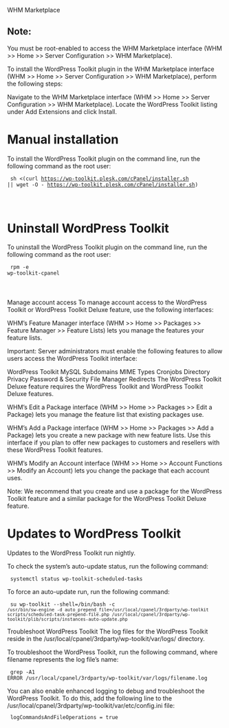 WHM Marketplace
## Note:
You must be root-enabled to access the WHM Marketplace interface (WHM >> Home >> Server Configuration >> WHM Marketplace).

To install the WordPress Toolkit plugin in the WHM Marketplace interface (WHM >> Home >> Server Configuration >> WHM Marketplace), perform the following steps:

Navigate to the WHM Marketplace interface (WHM >> Home >> Server Configuration >> WHM Marketplace).
Locate the WordPress Toolkit listing under Add Extensions and click Install.

# Manual installation
To install the WordPress Toolkit plugin on the command line, run the following command as the root user:

<code><pre>
sh <(curl https://wp-toolkit.plesk.com/cPanel/installer.sh || wget -O - https://wp-toolkit.plesk.com/cPanel/installer.sh)

</pre></code>

# Uninstall WordPress Toolkit
To uninstall the WordPress Toolkit plugin on the command line, run the following command as the root user:
<code><pre>
rpm -e wp-toolkit-cpanel

</pre></code>
Manage account access
To manage account access to the WordPress Toolkit or WordPress Toolkit Deluxe feature, use the following interfaces:

WHM’s Feature Manager interface (WHM >> Home >> Packages >> Feature Manager >> Feature Lists) lets you manage the features your feature lists.

Important:
Server administrators must enable the following features to allow users access the WordPress Toolkit interface:

WordPress Toolkit
MySQL
Subdomains
MIME Types
Cronjobs
Directory Privacy
Password & Security
File Manager
Redirects
The WordPress Toolkit Deluxe feature requires the WordPress Toolkit and WordPress Toolkit Deluxe features.

WHM’s Edit a Package interface (WHM >> Home >> Packages >> Edit a Package) lets you manage the feature list that existing packages use.

WHM’s Add a Package interface (WHM >> Home >> Packages >> Add a Package) lets you create a new package with new feature lists. Use this interface if you plan to offer new packages to customers and resellers with these WordPress Toolkit features.

WHM’s Modify an Account interface (WHM >> Home >> Account Functions >> Modify an Account) lets you change the package that each account uses.

Note:
We recommend that you create and use a package for the WordPress Toolkit feature and a similar package for the WordPress Toolkit Deluxe feature.


# Updates to WordPress Toolkit
Updates to the WordPress Toolkit run nightly.

To check the system’s auto-update status, run the following command:
<code><pre>
systemctl status wp-toolkit-scheduled-tasks
</pre></code>

To force an auto-update run, run the following command:

<code><pre>
su wp-toolkit --shell=/bin/bash -c `/usr/bin/sw-engine -d auto_prepend_file=/usr/local/cpanel/3rdparty/wp-toolkit scripts/scheduled-task-prepend-file.php /usr/local/cpanel/3rdparty/wp-toolkit/plib/scripts/instances-auto-update.php`
</pre></code>

Troubleshoot WordPress Toolkit
The log files for the WordPress Toolkit reside in the /usr/local/cpanel/3rdparty/wp-toolkit/var/logs/ directory.

To troubleshoot the WordPress Toolkit, run the following command, where filename represents the log file’s name:
<code><pre>
grep -A1 ERROR /usr/local/cpanel/3rdparty/wp-toolkit/var/logs/filename.log
</pre></code>
You can also enable enhanced logging to debug and troubleshoot the WordPress Toolkit. To do this, add the following line to the /usr/local/cpanel/3rdparty/wp-toolkit/var/etc/config.ini file:
<code><pre>
logCommandsAndFileOperations = true
</pre></code>
 
  
  
